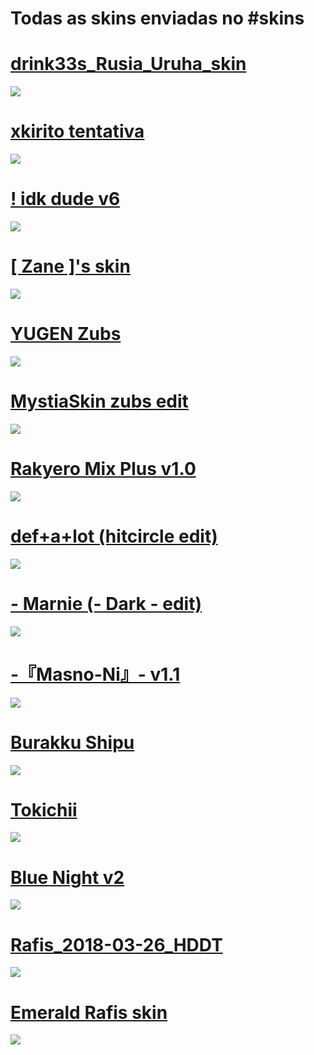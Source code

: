 # Todas as skins enviadas no #skins

# [drink33s_Rusia_Uruha_skin](https://www.dropbox.com/s/5ky5jt87mjuaez5/drink33s_Rusia_Uruha_skin.osk?dl=0)
![](https://i.imgur.com/yjgJBgl.png)

# [xkirito tentativa](https://www.dropbox.com/s/x3afmu3uglpihqw/xkirito%20tentativa.osk?dl=0)
![](https://i.imgur.com/3w4WZ9D.png)

# [! idk dude v6](https://www.dropbox.com/s/ga3hnkqsaoo6vl7/%21%20idk%20dude%20v6.osk?dl=0)
![](https://i.imgur.com/jHEtXpB.png)

# [[ Zane ]'s skin](https://www.dropbox.com/s/tfy3kgafor22k6k/%5B%20Zane%20%5D%27s%20skin.osk?dl=0)
![](https://i.imgur.com/WN06WLZ.png)

# [YUGEN Zubs](https://www.dropbox.com/s/vlhm69g4oe60sal/YUGEN%20zubs.osk?dl=0)
![](https://i.imgur.com/97ciHKX.png)

# [MystiaSkin zubs edit](https://www.dropbox.com/s/j2b2b5zb3ez7bne/MystiaSkin%20zubs%20edit.osk?dl=0)
![](https://i.imgur.com/deF5Itb.png)

# [Rakyero Mix Plus v1.0](https://www.dropbox.com/s/yne5z5behpa1m3w/Rakyero%20Mix%20Plus%20v1.0.osk?dl=0)
![](https://i.imgur.com/k427lnW.png)

# [def+a+lot (hitcircle edit)](https://www.dropbox.com/s/cx3dk02n2zhxo99/Burakku%20Shipu.osk?dl=0)
![](https://i.imgur.com/jWUUFXs.png)

# [- Marnie (- Dark - edit)](https://www.dropbox.com/s/5nt9u15satyqs6t/-%20Marnie%20%28-%20Dark%20-%20edit%29.osk?dl=0)
![](https://i.imgur.com/nruWpQO.png)

# [-『Masno-Ni』- v1.1](https://www.dropbox.com/s/d2lfvi6glbfskl6/-%E3%80%8EMasno-Ni%E3%80%8F-%20v1.1.osk?dl=0)
![](https://i.imgur.com/ICfV9R6.png)

# [Burakku Shipu](https://www.dropbox.com/s/cx3dk02n2zhxo99/Burakku%20Shipu.osk?dl=0)
![](https://i.imgur.com/COnKtdw.png)

# [Tokichii](https://www.dropbox.com/s/wbcn5aph5it0azx/Tokichii.osk?dl=0)
![](https://i.imgur.com/NZZHRPb.png)

# [Blue Night v2](https://www.dropbox.com/s/rppiry1i6f0seme/Blue%20Night%20v2.osk?dl=0)
![](https://i.imgur.com/7maosIb.png)

# [Rafis_2018-03-26_HDDT](https://www.dropbox.com/s/gorhb5zrrdyxf65/-%20%23%20Rafis%20%5B1.0001%5D%20%28HDDT%29.osk?dl=0)
![](https://i.imgur.com/SEBxqFS.png)

# [Emerald Rafis skin](https://www.dropbox.com/s/cx3dk02n2zhxo99/Burakku%20Shipu.osk?dl=0)
![](https://i.imgur.com/QOeFGqf.png)
